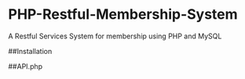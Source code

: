 # PHP-Restful-Membership-System

A Restful Services System for membership using PHP and MySQL


##Installation


##API.php
